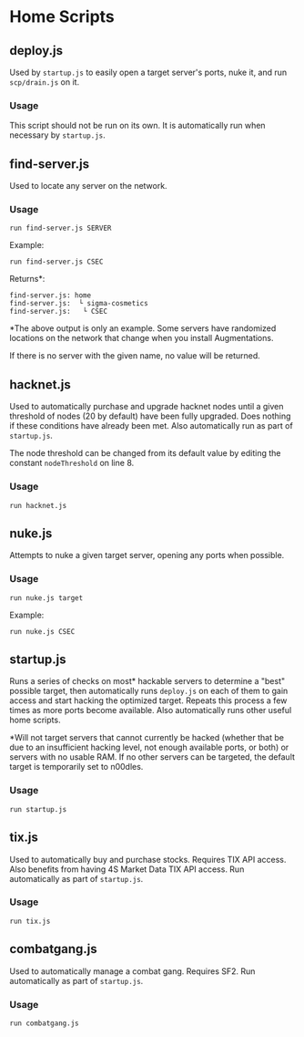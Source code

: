 # Home Scripts
## deploy.js
Used by `startup.js` to easily open a target server's ports, nuke it, and run `scp/drain.js` on it.
### Usage
This script should not be run on its own. It is automatically run when necessary by `startup.js`.
## find-server.js
Used to locate any server on the network.
### Usage
`run find-server.js SERVER`

Example:

`run find-server.js CSEC`

Returns*:

```Running script with 1 thread(s), pid 25 and args: ["CSEC"].
find-server.js: home
find-server.js:  └ sigma-cosmetics
find-server.js:   └ CSEC
```

*The above output is only an example. Some servers have randomized locations on the network that change when you install Augmentations.

If there is no server with the given name, no value will be returned.
## hacknet.js
Used to automatically purchase and upgrade hacknet nodes until a given threshold of nodes (20 by default) have been fully upgraded. Does nothing if these conditions have already been met. Also automatically run as part of `startup.js`.

The node threshold can be changed from its default value by editing the constant `nodeThreshold` on line 8.

### Usage
`run hacknet.js`
## nuke.js
Attempts to nuke a given target server, opening any ports when possible.
### Usage
`run nuke.js target`

Example:

`run nuke.js CSEC`
## startup.js
Runs a series of checks on most* hackable servers to determine a "best" possible target, then automatically runs `deploy.js` on each of them to gain access and start hacking the optimized target. Repeats this process a few times as more ports become available. Also automatically runs other useful home scripts.

*Will not target servers that cannot currently be hacked (whether that be due to an insufficient hacking level, not enough available ports, or both) or servers with no usable RAM. If no other servers can be targeted, the default target is temporarily set to n00dles.

### Usage
`run startup.js`
## tix.js
Used to automatically buy and purchase stocks. Requires TIX API access. Also benefits from having 4S Market Data TIX API access. Run automatically as part of `startup.js`.
### Usage
`run tix.js`
## combatgang.js
Used to automatically manage a combat gang. Requires SF2. Run automatically as part of `startup.js`.
### Usage
`run combatgang.js`
